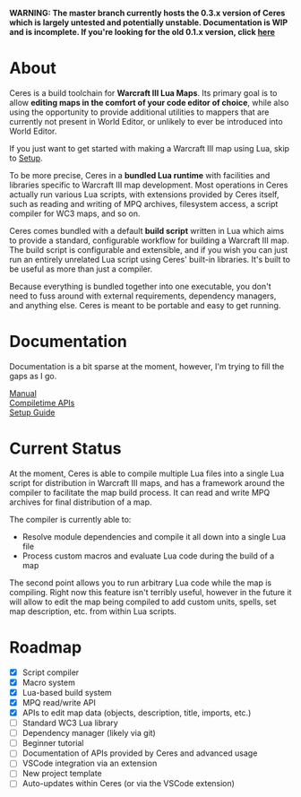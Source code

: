 **WARNING: The master branch currently hosts the 0.3.x version of Ceres which is largely untested and potentially unstable. Documentation is WIP and is incomplete. If you're looking for the old 0.1.x version, click [here](https://github.com/ElusiveMori/ceres-wc3/tree/v0.1.5)**

# About

Ceres is a build toolchain for **Warcraft III Lua Maps**. Its primary goal is to allow **editing maps in the comfort of your code editor of choice**, while also using the opportunity to provide additional utilities to mappers that are currently not present in World Editor, or unlikely to ever be introduced into World Editor.

If you just want to get started with making a Warcraft III map using Lua, skip to [Setup](docs/setup.md).

To be more precise, Ceres in a **bundled Lua runtime** with facilities and libraries specific to Warcraft III map development. Most operations in Ceres actually run various Lua scripts, with extensions provided by Ceres itself, such as reading and writing of MPQ archives, filesystem access, a script compiler for WC3 maps, and so on.

Ceres comes bundled with a default **build script** written in Lua which aims to provide a standard, configurable workflow for building a Warcraft III map. The build script is configurable and extensible, and if you wish you can just run an entirely unrelated Lua script using Ceres' built-in libraries. It's built to be useful as more than just a compiler.

Because everything is bundled together into one executable, you don't need to fuss around with external requirements, dependency managers, and anything else. Ceres is meant to be portable and easy to get running.

# Documentation

Documentation is a bit sparse at the moment, however, I'm trying to fill the gaps as I go.

[Manual](docs/manual.md)  
[Compiletime APIs](docs/compiletime.md)  
[Setup Guide](docs/setup.md)  

# Current Status

At the moment, Ceres is able to compile multiple Lua files into a single Lua script for distribution in Warcraft III maps, and has a framework around the compiler to facilitate the map build process. It can read and write MPQ archives for final distribution of a map.

The compiler is currently able to:
* Resolve module dependencies and compile it all down into a single Lua file
* Process custom macros and evaluate Lua code during the build of a map

The second point allows you to run arbitrary Lua code while the map is compiling. Right now this feature isn't terribly useful, however in the future it will allow to edit the map being compiled to add custom units, spells, set map description, etc. from within Lua scripts.

# Roadmap

- [x] Script compiler
- [x] Macro system
- [x] Lua-based build system
- [x] MPQ read/write API
- [x] APIs to edit map data (objects, description, title, imports, etc.)
- [ ] Standard WC3 Lua library 
- [ ] Dependency manager (likely via git)
- [ ] Beginner tutorial
- [ ] Documentation of APIs provided by Ceres and advanced usage
- [ ] VSCode integration via an extension
- [ ] New project template
- [ ] Auto-updates within Ceres (or via the VSCode extension)
